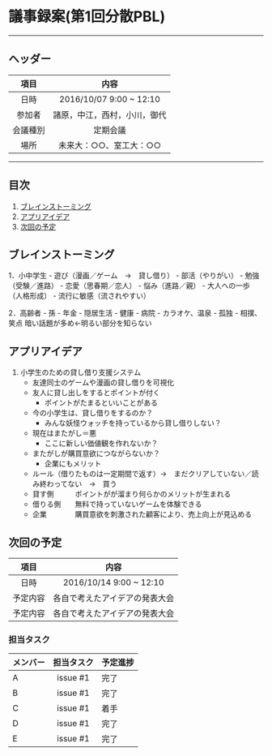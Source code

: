 # 議事録案(第1回分散PBL)
---
## ヘッダー
|項目|内容|
|:--:|:--:|
| 日時 | 2016/10/07  9:00 ~ 12:10|
| 参加者 | 諸原，中江，西村，小川，御代 |
| 会議種別 | 定期会議 |
| 場所 | 未来大：○○、室工大：○○ |

---
## 目次
1. [ブレインストーミング](#anchar1)
2. [アプリアイデア](#anchar2)
3. [次回の予定](#anchar3)

## <div id="anchar1"/>ブレインストーミング
1．小中学生
	- 遊び（漫画／ゲーム　→　貸し借り）
	- 部活（やりがい）
	- 勉強（受験／進路）
	- 恋愛（思春期／恋人）
	- 悩み（進路／親）
	- 大人への一歩（人格形成）
	- 流行に敏感（流されやすい）
	
2．高齢者
	- 孫
	- 年金
	- 隠居生活
	- 健康
	- 病院
	- カラオケ、温泉
	- 孤独
	- 相撲、笑点
暗い話題が多め←明るい部分を知らない

## <div id="anchar2"/>アプリアイデア
1. 小学生のための貸し借り支援システム
	- 友達同士のゲームや漫画の貸し借りを可視化
	- 友人に貸し出しをするとポイントが付く
		- ポイントがたまるといいことがある
	- 今の小学生は、貸し借りをするのか？
		- みんな妖怪ウォッチを持っているから貸し借りしない？
	- 現在はまたがし＝悪
		- ここに新しい価値観を作れないか？
	- またがしが購買意欲につながらないか？
		- 企業にもメリット
	- ルール（借りたものは一定期間で返す）→　まだクリアしていない／読み終わってない　→　買う
	- 貸す側　　　ポイントがが溜まり何らかのメリットが生まれる
	- 借りる側　　無料で持っていないゲームを体験できる
	- 企業　　　　購買意欲を刺激された顧客により、売上向上が見込める
	 


## <div id="anchar3"/>次回の予定
|項目|内容|
|:--:|:--:|
| 日時 | 2016/10/14  9:00 ~ 12:10|
| 予定内容 | 各自で考えたアイデアの発表大会 |
| 予定内容 | 各自で考えたアイデアの発表大会 |

### 担当タスク
| メンバー | 担当タスク | 予定進捗 |
| :-- | :--: | :-- |
| A | issue #1 | 完了 |
| B | issue #1 | 完了 |
| C | issue #1 | 着手 |
| D | issue #1 | 完了 |
| E | issue #1 | 完了 |
